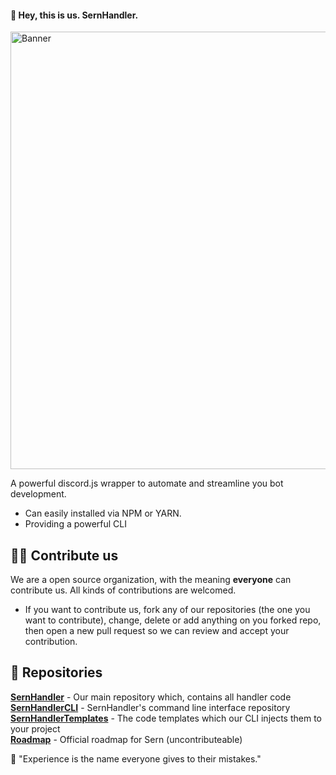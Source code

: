 #### 👋 Hey, this is us. SernHandler.

<img src="https://github.com/sern-handler/.github/blob/main/SernHandlerJS.png" alt="Banner" width="700px">

A powerful discord.js wrapper to automate and streamline you bot development.

* Can easily installed via NPM or YARN.
* Providing a powerful CLI

## 🧑‍🦰 Contribute us
We are a open source organization, with the meaning **everyone** can contribute us. All kinds of contributions are welcomed.

- If you want to contribute us, fork any of our repositories (the one you want to contribute), change, delete or add anything on you forked repo, then open a new pull request so we can review and accept your contribution. 

## 📕 Repositories
**[SernHandler](https://github.com/sern-handler/cli)** - Our main repository which, contains all handler code <br>
**[SernHandlerCLI](https://github.com/sern-handler/cli)** - SernHandler's command line interface repository <br>
**[SernHandlerTemplates](https://github.com/sern-handler/template)** - The code templates which our CLI injects them to your project <br>
**[Roadmap](https://github.com/sern-handler/cli)** - Official roadmap for Sern (uncontributeable) <br>

💭 "Experience is the name everyone gives to their mistakes."
